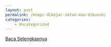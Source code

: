 ```yaml
---
layout: post
permalink: /mimpi-dikejar-setan-mau-dibunuh/
categories:
    - Uncategorized
---
```


[Baca Selengkapnya](/06)